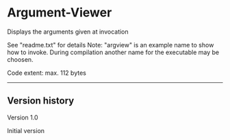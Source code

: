 # Argument-Viewer
Displays the arguments given at invocation

See "readme.txt" for details
Note: "argview" is an example name to show how to invoke.
During compilation another name for the executable may be choosen.

Code extent: max. 112 bytes

-----------------

Version history
---------------

Version 1.0

Initial version
